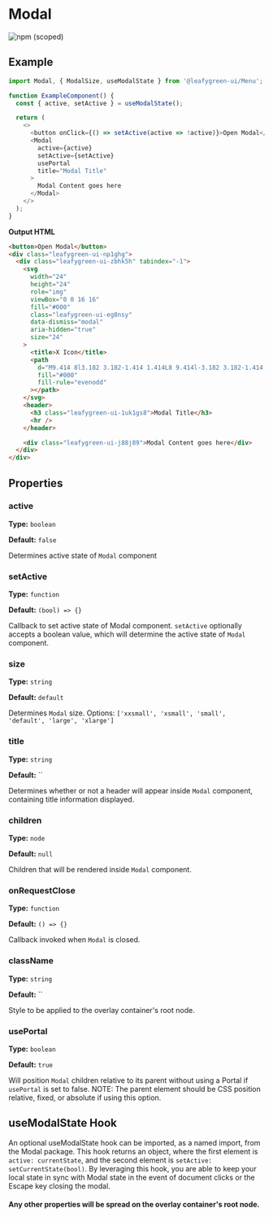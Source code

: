 # Modal

![npm (scoped)](https://img.shields.io/npm/v/@leafygreen-ui/modal.svg)

## Example

```js
import Modal, { ModalSize, useModalState } from '@leafygreen-ui/Menu';

function ExampleComponent() {
  const { active, setActive } = useModalState();

  return (
    <>
      <button onClick={() => setActive(active => !active)}>Open Modal</button>
      <Modal
        active={active}
        setActive={setActive}
        usePortal
        title="Modal Title"
      >
        Modal Content goes here
      </Modal>
    </>
  );
}
```

**Output HTML**

```html
<button>Open Modal</button>
<div class="leafygreen-ui-np1ghg">
  <div class="leafygreen-ui-zbhk5h" tabindex="-1">
    <svg
      width="24"
      height="24"
      role="img"
      viewBox="0 0 16 16"
      fill="#000"
      class="leafygreen-ui-eg8nsy"
      data-dismiss="modal"
      aria-hidden="true"
      size="24"
    >
      <title>X Icon</title>
      <path
        d="M9.414 8l3.182 3.182-1.414 1.414L8 9.414l-3.182 3.182-1.414-1.414L6.586 8 3.404 4.818l1.414-1.414L8 6.586l3.182-3.182 1.414 1.414L9.414 8z"
        fill="#000"
        fill-rule="evenodd"
      ></path>
    </svg>
    <header>
      <h3 class="leafygreen-ui-1uk1gs8">Modal Title</h3>
      <hr />
    </header>

    <div class="leafygreen-ui-j88j89">Modal Content goes here</div>
  </div>
</div>
```

## Properties

### active

**Type:** `boolean`

**Default:** `false`

Determines active state of `Modal` component

### setActive

**Type:** `function`

**Default:** `(bool) => {}`

Callback to set active state of Modal component. `setActive` optionally accepts a boolean value, which will determine the active state of `Modal` component.

### size

**Type:** `string`

**Default:** `default`

Determines `Modal` size. Options: `['xxsmall', 'xsmall', 'small', 'default', 'large', 'xlarge']`

### title

**Type:** `string`

**Default:** ``

Determines whether or not a header will appear inside `Modal` component, containing title information displayed.

### children

**Type:** `node`

**Default:** `null`

Children that will be rendered inside `Modal` component.

### onRequestClose

**Type:** `function`

**Default:** `() => {}`

Callback invoked when `Modal` is closed.

### className

**Type:** `string`

**Default:** ``

Style to be applied to the overlay container's root node.

### usePortal

**Type:** `boolean`

**Default:** `true`

Will position `Modal` children relative to its parent without using a Portal if `usePortal` is set to false. NOTE: The parent element should be CSS position relative, fixed, or absolute if using this option.

## useModalState Hook

An optional useModalState hook can be imported, as a named import, from the Modal package. This hook returns an object, where the first element is `active: currentState`, and the second element is `setActive: setCurrentState(bool)`. By leveraging this hook, you are able to keep your local state in sync with Modal state in the event of document clicks or the Escape key closing the modal.

#### Any other properties will be spread on the overlay container's root node.
